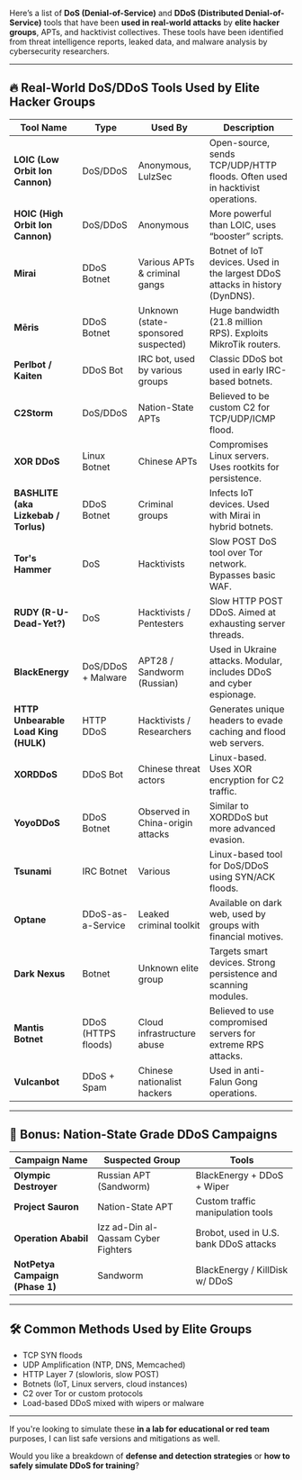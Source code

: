 
Here’s a list of **DoS (Denial-of-Service)** and **DDoS (Distributed Denial-of-Service)** tools that have been **used in real-world attacks** by **elite hacker groups**, APTs, and hacktivist collectives. These tools have been identified from threat intelligence reports, leaked data, and malware analysis by cybersecurity researchers.

---

## 🔥 **Real-World DoS/DDoS Tools Used by Elite Hacker Groups**

|Tool Name|Type|Used By|Description|
|---|---|---|---|
|**LOIC (Low Orbit Ion Cannon)**|DoS/DDoS|Anonymous, LulzSec|Open-source, sends TCP/UDP/HTTP floods. Often used in hacktivist operations.|
|**HOIC (High Orbit Ion Cannon)**|DoS/DDoS|Anonymous|More powerful than LOIC, uses “booster” scripts.|
|**Mirai**|DDoS Botnet|Various APTs & criminal gangs|Botnet of IoT devices. Used in the largest DDoS attacks in history (DynDNS).|
|**Mēris**|DDoS Botnet|Unknown (state-sponsored suspected)|Huge bandwidth (21.8 million RPS). Exploits MikroTik routers.|
|**Perlbot / Kaiten**|DDoS Bot|IRC bot, used by various groups|Classic DDoS bot used in early IRC-based botnets.|
|**C2Storm**|DoS/DDoS|Nation-State APTs|Believed to be custom C2 for TCP/UDP/ICMP flood.|
|**XOR DDoS**|Linux Botnet|Chinese APTs|Compromises Linux servers. Uses rootkits for persistence.|
|**BASHLITE (aka Lizkebab / Torlus)**|DDoS Botnet|Criminal groups|Infects IoT devices. Used with Mirai in hybrid botnets.|
|**Tor's Hammer**|DoS|Hacktivists|Slow POST DoS tool over Tor network. Bypasses basic WAF.|
|**RUDY (R-U-Dead-Yet?)**|DoS|Hacktivists / Pentesters|Slow HTTP POST DDoS. Aimed at exhausting server threads.|
|**BlackEnergy**|DoS/DDoS + Malware|APT28 / Sandworm (Russian)|Used in Ukraine attacks. Modular, includes DDoS and cyber espionage.|
|**HTTP Unbearable Load King (HULK)**|HTTP DDoS|Hacktivists / Researchers|Generates unique headers to evade caching and flood web servers.|
|**XORDDoS**|DDoS Bot|Chinese threat actors|Linux-based. Uses XOR encryption for C2 traffic.|
|**YoyoDDoS**|DDoS Botnet|Observed in China-origin attacks|Similar to XORDDoS but more advanced evasion.|
|**Tsunami**|IRC Botnet|Various|Linux-based tool for DoS/DDoS using SYN/ACK floods.|
|**Optane**|DDoS-as-a-Service|Leaked criminal toolkit|Available on dark web, used by groups with financial motives.|
|**Dark Nexus**|Botnet|Unknown elite group|Targets smart devices. Strong persistence and scanning modules.|
|**Mantis Botnet**|DDoS (HTTPS floods)|Cloud infrastructure abuse|Believed to use compromised servers for extreme RPS attacks.|
|**Vulcanbot**|DDoS + Spam|Chinese nationalist hackers|Used in anti-Falun Gong operations.|

---

## 🧠 **Bonus: Nation-State Grade DDoS Campaigns**

|Campaign Name|Suspected Group|Tools|
|---|---|---|
|**Olympic Destroyer**|Russian APT (Sandworm)|BlackEnergy + DDoS + Wiper|
|**Project Sauron**|Nation-State APT|Custom traffic manipulation tools|
|**Operation Ababil**|Izz ad-Din al-Qassam Cyber Fighters|Brobot, used in U.S. bank DDoS attacks|
|**NotPetya Campaign (Phase 1)**|Sandworm|BlackEnergy / KillDisk w/ DDoS|

---

## 🛠️ **Common Methods Used by Elite Groups**

- TCP SYN floods
- UDP Amplification (NTP, DNS, Memcached)
- HTTP Layer 7 (slowloris, slow POST)
- Botnets (IoT, Linux servers, cloud instances)
- C2 over Tor or custom protocols
- Load-based DDoS mixed with wipers or malware

---

If you're looking to simulate these **in a lab for educational or red team** purposes, I can list safe versions and mitigations as well.

Would you like a breakdown of **defense and detection strategies** or **how to safely simulate DDoS for training**?